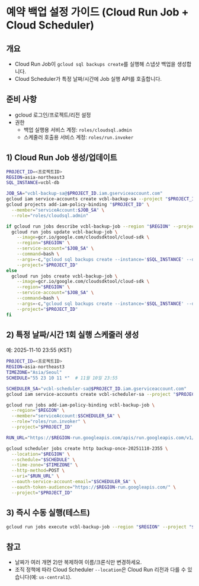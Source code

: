 # 예약 백업 설정 가이드 (Cloud Run Job + Cloud Scheduler)

## 개요
- Cloud Run Job이 `gcloud sql backups create`를 실행해 스냅샷 백업을 생성합니다.
- Cloud Scheduler가 특정 날짜/시간에 Job 실행 API를 호출합니다.

## 준비 사항
- gcloud 로그인/프로젝트/리전 설정
- 권한
  - 백업 실행용 서비스 계정: `roles/cloudsql.admin`
  - 스케줄러 호출용 서비스 계정: `roles/run.invoker`

## 1) Cloud Run Job 생성/업데이트
```bash
PROJECT_ID=<프로젝트ID>
REGION=asia-northeast3
SQL_INSTANCE=vcbl-db

JOB_SA="vcbl-backup-sa@$PROJECT_ID.iam.gserviceaccount.com"
gcloud iam service-accounts create vcbl-backup-sa --project "$PROJECT_ID" || true
gcloud projects add-iam-policy-binding "$PROJECT_ID" \
  --member="serviceAccount:$JOB_SA" \
  --role="roles/cloudsql.admin"

if gcloud run jobs describe vcbl-backup-job --region "$REGION" --project "$PROJECT_ID" >/dev/null 2>&1; then
  gcloud run jobs update vcbl-backup-job \
    --image=gcr.io/google.com/cloudsdktool/cloud-sdk \
    --region="$REGION" \
    --service-account="$JOB_SA" \
    --command=bash \
    --args=-c,"gcloud sql backups create --instance='$SQL_INSTANCE' --description='scheduled-$(date +%Y%m%d-%H%M%S)'" \
    --project="$PROJECT_ID"
else
  gcloud run jobs create vcbl-backup-job \
    --image=gcr.io/google.com/cloudsdktool/cloud-sdk \
    --region="$REGION" \
    --service-account="$JOB_SA" \
    --command=bash \
    --args=-c,"gcloud sql backups create --instance='$SQL_INSTANCE' --description='scheduled-$(date +%Y%m%d-%H%M%S)'" \
    --project="$PROJECT_ID"
fi
```

## 2) 특정 날짜/시간 1회 실행 스케줄러 생성
예: 2025-11-10 23:55 (KST)
```bash
PROJECT_ID=<프로젝트ID>
REGION=asia-northeast3
TIMEZONE="Asia/Seoul"
SCHEDULE="55 23 10 11 *"  # 11월 10일 23:55

SCHEDULER_SA="vcbl-scheduler-sa@$PROJECT_ID.iam.gserviceaccount.com"
gcloud iam service-accounts create vcbl-scheduler-sa --project "$PROJECT_ID" || true

gcloud run jobs add-iam-policy-binding vcbl-backup-job \
  --region="$REGION" \
  --member="serviceAccount:$SCHEDULER_SA" \
  --role="roles/run.invoker" \
  --project="$PROJECT_ID"

RUN_URL="https://$REGION-run.googleapis.com/apis/run.googleapis.com/v1/namespaces/$PROJECT_ID/jobs/vcbl-backup-job:run"

gcloud scheduler jobs create http backup-once-20251110-2355 \
  --location="$REGION" \
  --schedule="$SCHEDULE" \
  --time-zone="$TIMEZONE" \
  --http-method=POST \
  --uri="$RUN_URL" \
  --oauth-service-account-email="$SCHEDULER_SA" \
  --oauth-token-audience="https://$REGION-run.googleapis.com/" \
  --project="$PROJECT_ID"
```

## 3) 즉시 수동 실행(테스트)
```bash
gcloud run jobs execute vcbl-backup-job --region "$REGION" --project "$PROJECT_ID"
```

## 참고
- 날짜가 여러 개면 2)만 복제하여 이름/크론식만 변경하세요.
- 조직 정책에 따라 Cloud Scheduler `--location`은 Cloud Run 리전과 다를 수 있습니다(예: `us-central1`).
